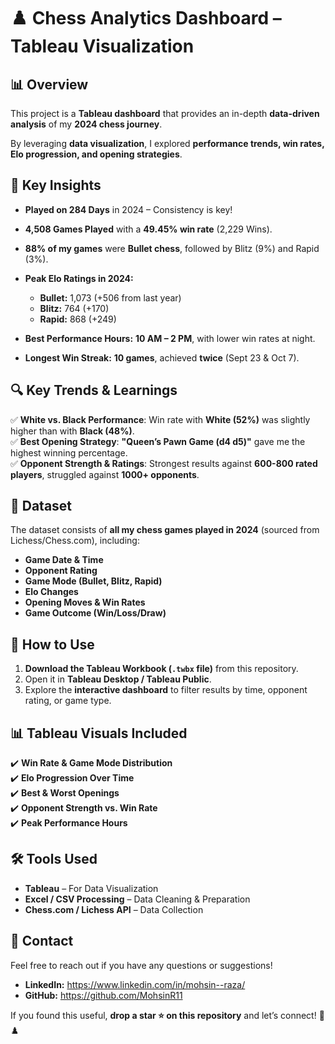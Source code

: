 # ♟️ Chess Analytics Dashboard – Tableau Visualization  

## 📊 Overview  
This project is a **Tableau dashboard** that provides an in-depth **data-driven analysis** of my **2024 chess journey**.  

By leveraging **data visualization**, I explored **performance trends, win rates, Elo progression, and opening strategies**.  


## 🚀 Key Insights  

- **Played on 284 Days** in 2024 – Consistency is key!
- **4,508 Games Played** with a **49.45% win rate** (2,229 Wins).
- **88% of my games** were **Bullet chess**, followed by Blitz (9%) and Rapid (3%).
- **Peak Elo Ratings in 2024:**

  - **Bullet:** 1,073 (+506 from last year)
  - **Blitz:** 764 (+170)
  - **Rapid:** 868 (+249)
 
- **Best Performance Hours:** **10 AM – 2 PM**, with lower win rates at night.
- **Longest Win Streak:** **10 games**, achieved **twice** (Sept 23 & Oct 7).

## 🔍 Key Trends & Learnings  

✅ **White vs. Black Performance**: Win rate with **White (52%)** was slightly higher than with **Black (48%)**.  
✅ **Best Opening Strategy**: **"Queen’s Pawn Game (d4 d5)"** gave me the highest winning percentage.  
✅ **Opponent Strength & Ratings**: Strongest results against **600-800 rated players**, struggled against **1000+ opponents**.  


## 📂 Dataset  

The dataset consists of **all my chess games played in 2024** (sourced from Lichess/Chess.com), including:  

- **Game Date & Time**
- **Opponent Rating**
- **Game Mode (Bullet, Blitz, Rapid)**
- **Elo Changes**
- **Opening Moves & Win Rates**
- **Game Outcome (Win/Loss/Draw)** 

## 📌 How to Use  

1. **Download the Tableau Workbook (`.twbx` file)** from this repository.  
2. Open it in **Tableau Desktop / Tableau Public**.  
3. Explore the **interactive dashboard** to filter results by time, opponent rating, or game type.  

## 📊 Tableau Visuals Included  

✔️ **Win Rate & Game Mode Distribution**  
✔️ **Elo Progression Over Time**  
✔️ **Best & Worst Openings**  
✔️ **Opponent Strength vs. Win Rate**  
✔️ **Peak Performance Hours**  

## 🛠️ Tools Used  

- **Tableau** – For Data Visualization  
- **Excel / CSV Processing** – Data Cleaning & Preparation  
- **Chess.com / Lichess API** – Data Collection  

## 📩 Contact  

Feel free to reach out if you have any questions or suggestions!  
- **LinkedIn:** https://www.linkedin.com/in/mohsin--raza/
- **GitHub:**   https://github.com/MohsinR11 

If you found this useful, **drop a star ⭐ on this repository** and let’s connect! 🚀♟️ 

